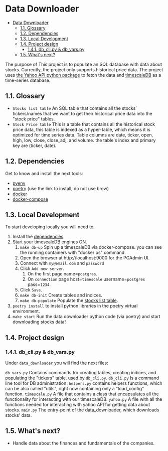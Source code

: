# Data Downloader

- [Data Downloader](#data-downloader)
  - [1.1. Glossary](#11-glossary)
  - [1.2. Dependencies](#12-dependencies)
  - [1.3. Local Development](#13-local-development)
  - [1.4. Project design](#14-project-design)
    - [1.4.1. db\_cli.py \& db\_vars.py](#141-db_clipy--db_varspy)
  - [1.5. What's next?](#15-whats-next)

The purpose of This project is to populate an SQL database with data about stocks.
Currently, the project only supports historical price data.
The project uses [the Yahoo API python package](https://pypi.org/project/yfinance/) to fetch the data and [timescaleDB](https://www.timescale.com/) as a time-series database.

## 1.1. Glossary

- `Stocks list table` An SQL table that contains all the stocks` tickers/names that we want to get their historical price data into the "stock price" tables.
- `Stock Price table` This is a table that contains all the historical stock price data, this table is indexed as a hyper-table, which means it is optimized for time series data. Table columns are date, ticker, open, high, low, close, close_adj, and volume. the table's index and primary key are (ticker, date).

## 1.2. Dependencies

Get to know and install the next tools:

- [pyenv](https://github.com/pyenv/pyenv#installation)
- [poetry](https://python-poetry.org/docs/#installation) (use the link to install, do not use brew)
- [docker](https://docs.docker.com/get-docker/)
- [docker-compose](https://docs.docker.com/compose/install/)


## 1.3. Local Development

To start developing locally you will need to:

1. Install the [dependencies](#12-dependencies).
2. Start your timescaleDB engines ON.
   1. `make db-up` Spin up a timescaleDB via docker-compose. you can see the running containers with "docker ps" command.
   2. Open the browser at http://localhost:9000 for the PGAdmin UI.
   3. Connect with `my@email.com` and `password`
   4. Click `Add new server`.
      1. On the first page name=`postgres`.
      2. On `connection` page host=`timescale` username=`postgres` pass=`1234`.
   5. Click `Save`.
   6. `make db-init` Create tables and indices.
   7. `make db-populate` Populate the [stocks list table](#11-glossary).
3. `poetry install` to install python libraries in the poetry virtual environment.
4. `make start` Run the data downloader python code  (via poetry) and start downloading stocks data!


## 1.4. Project design

### 1.4.1. db_cli.py & db_vars.py

Under `data_downloader` you will find the next files:

`db_vars.py` Contains commands for creating tables, creating indices, and populating the "tickers" table. used by `db_cli.py`.
`db_cli.py` Is a command line tool for DB administration.
`helpers.py` contains helpers functions, which can be also called "utils", right now containing only a "load_config" function.
`timescale.py` A file that contains a class that encapsulates all the functionality for interacting with our timescaleDB.
`yahoo.py` A file with all the functions needed for interacting with yahoo API for getting data about stocks.
`main.py` The entry-point of the data_downloader, which downloads stocks' data.

## 1.5. What's next?

- Handle data about the finances and fundamentals of the companies.
